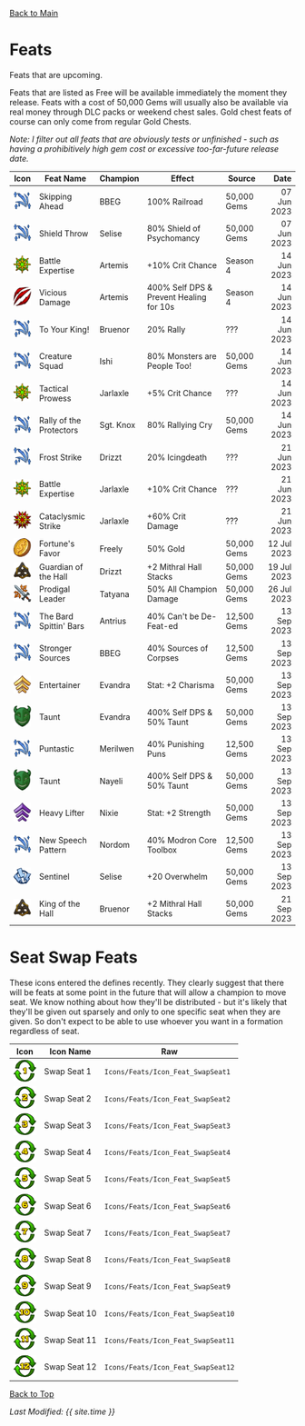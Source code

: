 [Back to Main](index.md)

# Feats

Feats that are upcoming.

Feats that are listed as Free will be available immediately the moment they release. Feats with a cost of 50,000 Gems will usually also be available via real money through DLC packs or weekend chest sales. Gold chest feats of course can only come from regular Gold Chests.

*Note: I filter out all feats that are obviously tests or unfinished - such as having a prohibitively high gem cost or excessive too-far-future release date.*

| Icon | Feat Name | Champion | Effect | Source | Date |
|---|---|---|---|---|--:|
| ![Skipping Ahead Icon](images/featicons/upgradefa.png) | Skipping Ahead | BBEG | 100% Railroad | 50,000 Gems | 07 Jun 2023 |
| ![Shield Throw Icon](images/featicons/upgradefa.png) | Shield Throw | Selise | 80% Shield of Psychomancy | 50,000 Gems | 07 Jun 2023 |
| ![Battle Expertise Icon](images/featicons/critchanceincrease.png) | Battle Expertise | Artemis | +10% Crit Chance | Season 4 | 14 Jun 2023 |
| ![Vicious Damage Icon](images/featicons/viciousdamage.png) | Vicious Damage | Artemis | 400% Self DPS & Prevent Healing for 10s | Season 4 | 14 Jun 2023 |
| ![To Your King! Icon](images/featicons/upgradefa.png) | To Your King! | Bruenor | 20% Rally | ??? | 14 Jun 2023 |
| ![Creature Squad Icon](images/featicons/upgradefa.png) | Creature Squad | Ishi | 80% Monsters are People Too! | 50,000 Gems | 14 Jun 2023 |
| ![Tactical Prowess Icon](images/featicons/critchanceincrease.png) | Tactical Prowess | Jarlaxle | +5% Crit Chance | ??? | 14 Jun 2023 |
| ![Rally of the Protectors Icon](images/featicons/upgradefa.png) | Rally of the Protectors | Sgt. Knox | 80% Rallying Cry | 50,000 Gems | 14 Jun 2023 |
| ![Frost Strike Icon](images/featicons/upgradefa.png) | Frost Strike | Drizzt | 20% Icingdeath | ??? | 21 Jun 2023 |
| ![Battle Expertise Icon](images/featicons/critchanceincrease.png) | Battle Expertise | Jarlaxle | +10% Crit Chance | ??? | 21 Jun 2023 |
| ![Cataclysmic Strike Icon](images/featicons/critdamageincrease.png) | Cataclysmic Strike | Jarlaxle | +60% Crit Damage | ??? | 21 Jun 2023 |
| ![Fortune's Favor Icon](images/featicons/goldfind.png) | Fortune's Favor | Freely | 50% Gold | 50,000 Gems | 12 Jul 2023 |
| ![Guardian of the Hall Icon](images/featicons/mithralhallstackbonus.png) | Guardian of the Hall | Drizzt | +2 Mithral Hall Stacks | 50,000 Gems | 19 Jul 2023 |
| ![Prodigal Leader Icon](images/featicons/globaldps.png) | Prodigal Leader | Tatyana | 50% All Champion Damage | 50,000 Gems | 26 Jul 2023 |
| ![The Bard Spittin' Bars Icon](images/featicons/upgradefa.png) | The Bard Spittin' Bars | Antrius | 40% Can't be De-Feat-ed | 12,500 Gems | 13 Sep 2023 |
| ![Stronger Sources Icon](images/featicons/upgradefa.png) | Stronger Sources | BBEG | 40% Sources of Corpses | 12,500 Gems | 13 Sep 2023 |
| ![Entertainer Icon](images/featicons/attributeboostx2.png) | Entertainer | Evandra | Stat: +2 Charisma | 50,000 Gems | 13 Sep 2023 |
| ![Taunt Icon](images/featicons/taunt.png) | Taunt | Evandra | 400% Self DPS & 50% Taunt | 50,000 Gems | 13 Sep 2023 |
| ![Puntastic Icon](images/featicons/upgradefa.png) | Puntastic | Merilwen | 40% Punishing Puns | 12,500 Gems | 13 Sep 2023 |
| ![Taunt Icon](images/featicons/taunt.png) | Taunt | Nayeli | 400% Self DPS & 50% Taunt | 50,000 Gems | 13 Sep 2023 |
| ![Heavy Lifter Icon](images/featicons/attributeboost.png) | Heavy Lifter | Nixie | Stat: +2 Strength | 50,000 Gems | 13 Sep 2023 |
| ![New Speech Pattern Icon](images/featicons/upgradefa.png) | New Speech Pattern | Nordom | 40% Modron Core Toolbox | 12,500 Gems | 13 Sep 2023 |
| ![Sentinel Icon](images/featicons/overhelm.png) | Sentinel | Selise | +20 Overwhelm | 50,000 Gems | 13 Sep 2023 |
| ![King of the Hall Icon](images/featicons/mithralhallstackbonus.png) | King of the Hall | Bruenor | +2 Mithral Hall Stacks | 50,000 Gems | 21 Sep 2023 |

# Seat Swap Feats

These icons entered the defines recently. They clearly suggest that there will be feats at some point in the future that will allow a champion to move seat. We know nothing about how they'll be distributed - but it's likely that they'll be given out sparsely and only to one specific seat when they are given. So don't expect to be able to use whoever you want in a formation regardless of seat.

| Icon | Icon Name | Raw |
|---|---|---|
| ![Swap Seat 1 Icon](images/featicons/swapseat1.png) | Swap Seat 1 | `Icons/Feats/Icon_Feat_SwapSeat1` |
| ![Swap Seat 2 Icon](images/featicons/swapseat2.png) | Swap Seat 2 | `Icons/Feats/Icon_Feat_SwapSeat2` |
| ![Swap Seat 3 Icon](images/featicons/swapseat3.png) | Swap Seat 3 | `Icons/Feats/Icon_Feat_SwapSeat3` |
| ![Swap Seat 4 Icon](images/featicons/swapseat4.png) | Swap Seat 4 | `Icons/Feats/Icon_Feat_SwapSeat4` |
| ![Swap Seat 5 Icon](images/featicons/swapseat5.png) | Swap Seat 5 | `Icons/Feats/Icon_Feat_SwapSeat5` |
| ![Swap Seat 6 Icon](images/featicons/swapseat6.png) | Swap Seat 6 | `Icons/Feats/Icon_Feat_SwapSeat6` |
| ![Swap Seat 7 Icon](images/featicons/swapseat7.png) | Swap Seat 7 | `Icons/Feats/Icon_Feat_SwapSeat7` |
| ![Swap Seat 8 Icon](images/featicons/swapseat8.png) | Swap Seat 8 | `Icons/Feats/Icon_Feat_SwapSeat8` |
| ![Swap Seat 9 Icon](images/featicons/swapseat9.png) | Swap Seat 9 | `Icons/Feats/Icon_Feat_SwapSeat9` |
| ![Swap Seat 10 Icon](images/featicons/swapseat10.png) | Swap Seat 10 | `Icons/Feats/Icon_Feat_SwapSeat10` |
| ![Swap Seat 11 Icon](images/featicons/swapseat11.png) | Swap Seat 11 | `Icons/Feats/Icon_Feat_SwapSeat11` |
| ![Swap Seat 12 Icon](images/featicons/swapseat12.png) | Swap Seat 12 | `Icons/Feats/Icon_Feat_SwapSeat12` |

[Back to Top](#top)

*Last Modified: {{ site.time }}*